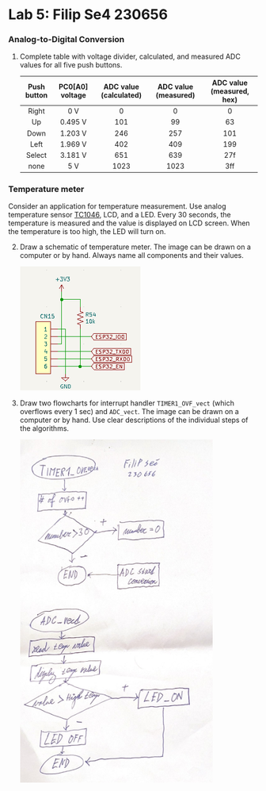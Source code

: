
# Lab 5: Filip Se4 230656

### Analog-to-Digital Conversion

1. Complete table with voltage divider, calculated, and measured ADC values for all five push buttons.

   | **Push button** | **PC0[A0] voltage** | **ADC value (calculated)** | **ADC value (measured)** | **ADC value (measured, hex)** |
   | :-: | :-: | :-: | :-: | :-: |
   | Right  | 0&nbsp;V     | 0   | 0    | 0   |
   | Up     | 0.495&nbsp;V | 101 | 99   | 63  |
   | Down   | 1.203&nbsp;V | 246 | 257  | 101 |
   | Left   | 1.969&nbsp;V | 402 | 409  | 199 |
   | Select | 3.181&nbsp;V | 651 | 639  | 27f |
   | none   | 5&nbsp;V     | 1023| 1023 | 3ff |

### Temperature meter

Consider an application for temperature measurement. Use analog temperature sensor [TC1046](http://ww1.microchip.com/downloads/en/DeviceDoc/21496C.pdf), LCD, and a LED. Every 30 seconds, the temperature is measured and the value is displayed on LCD screen. When the temperature is too high, the LED will turn on.

2. Draw a schematic of temperature meter. The image can be drawn on a computer or by hand. Always name all components and their values.

   ![your figure](image/spoj.png)

3. Draw two flowcharts for interrupt handler `TIMER1_OVF_vect` (which overflows every 1&nbsp;sec) and `ADC_vect`. The image can be drawn on a computer or by hand. Use clear descriptions of the individual steps of the algorithms.

   ![your figure](image/flow.png)
